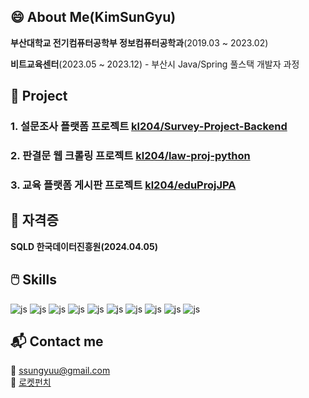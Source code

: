 ## 😄 About Me(KimSunGyu)

**부산대학교 전기컴퓨터공학부 정보컴퓨터공학과**(2019.03 ~ 2023.02)

**비트교육센터**(2023.05 ~ 2023.12) - 부산시 Java/Spring 풀스택 개발자 과정

## 📖 Project 
### 1. 설문조사 플랫폼 프로젝트 [kl204/Survey-Project-Backend](https://github.com/kl204/Survey-Project-Backend)
### 2. 판결문 웹 크롤링 프로젝트 [kl204/law-proj-python](https://github.com/kl204/law-proj-python)
### 3. 교육 플랫폼 게시판 프로젝트 [kl204/eduProjJPA](https://github.com/kl204/eduProjJPA)



## 📜 자격증
**SQLD 한국데이터진흥원(2024.04.05)**

## 🖱️ Skills

![js](https://img.shields.io/badge/Spring-6DB33F?style=for-the-badge&logo=spring&logoColor=white)
![js](https://img.shields.io/badge/Flask-000000?style=for-the-badge&logo=flask&logoColor=white)
![js](https://img.shields.io/badge/React-20232A?style=for-the-badge&logo=react&logoColor=61DAFB)
![js](https://img.shields.io/badge/Python-14354C?style=for-the-badge&logo=python&logoColor=white)
![js](https://img.shields.io/badge/Java-ED8B00?style=for-the-badge&logo=openjdk&logoColor=white)
![js](https://img.shields.io/badge/TypeScript-007ACC?style=for-the-badge&logo=typescript&logoColor=white)
![js](https://img.shields.io/badge/JavaScript-F7DF1E?style=for-the-badge&logo=JavaScript&logoColor=white)
![js](https://img.shields.io/badge/MySQL-00000F?style=for-the-badge&logo=mysql&logoColor=white)
![js](https://img.shields.io/badge/MongoDB-4EA94B?style=for-the-badge&logo=mongodb&logoColor=white)
![js](https://img.shields.io/badge/json%20web%20tokens-323330?style=for-the-badge&logo=json-web-tokens&logoColor=pink)

## 📬 Contact me

📱 ssungyuu@gmail.com <br>
🔗 <a href ="https://www.rocketpunch.com/@rlatjsrb10">로켓펀치</a>

<!--
**kl204/kl204** is a ✨ _special_ ✨ repository because its `README.md` (this file) appears on your GitHub profile.

Here are some ideas to get you started:

- 🔭 I’m currently working on ...
- 🌱 I’m currently learning ...
- 👯 I’m looking to collaborate on ...
- 🤔 I’m looking for help with ...
- 💬 Ask me about ...
- 📫 How to reach me: ...
- 😄 Pronouns: ...
- ⚡ Fun fact: ...
-->
